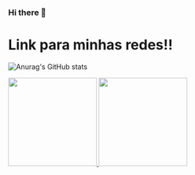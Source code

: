 ### Hi there 👋

<h1>
  Link para minhas redes!!
</h1>

![Anurag's GitHub stats](https://github-readme-stats.vercel.app/api?username=EduardoSBM&show_icons=true&theme=transparent)

<div>
    <a href="https://github.com/EduardoSBM">
        <img height="180em" src="https://github-readme-stats.vercel.app/api/top-langs/?username=EduardoSBM&layout=compact&theme=dracula&show_icons=true" />
    </a>
    <a href="https://github.com/EduardoSBM">
        <img loading="lazy" height="180em" src="https://github-readme-stats.vercel.app/api?username=EduardoSBM&show_icons=true&theme=dracula&include_all_commits=true&count_private=true" />
    </a>

</div>


